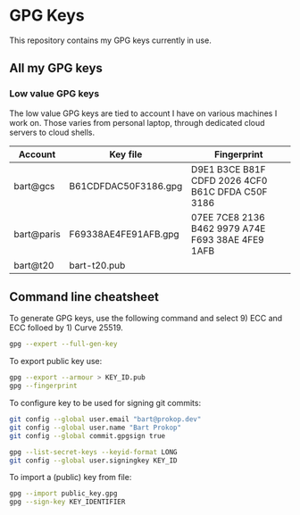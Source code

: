 # GPG Keys

This repository contains my GPG keys currently in use.

## All my GPG keys

### Low value GPG keys

The low value GPG keys are tied to account I have on various machines I work on.
Those varies from personal laptop, through dedicated cloud servers to cloud shells.

| Account    | Key file             | Fingerprint                                        |
| ---------- | -------------------- | -------------------------------------------------- |
| bart@gcs   | B61CDFDAC50F3186.gpg | D9E1 B3CE B81F CDFD 2026  4CF0 B61C DFDA C50F 3186 |
| bart@paris | F69338AE4FE91AFB.gpg | 07EE 7CE8 2136 B462 9979  A74E F693 38AE 4FE9 1AFB |
| bart@t20   | bart-t20.pub         |  |

## Command line cheatsheet

To generate GPG keys, use the following command and select 9) ECC and ECC folloed by 1) Curve 25519.

```bash
gpg --expert --full-gen-key
```

To export public key use:

```bash
gpg --export --armour > KEY_ID.pub
gpg --fingerprint
```

To configure key to be used for signing git commits:

```bash
git config --global user.email "bart@prokop.dev"
git config --global user.name "Bart Prokop"
git config --global commit.gpgsign true

gpg --list-secret-keys --keyid-format LONG
git config --global user.signingkey KEY_ID
```

To import a (public) key from file:

```bash
gpg --import public_key.gpg
gpg --sign-key KEY_IDENTIFIER
```
